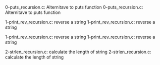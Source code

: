 0-puts_recursion.c: Alternitave to puts function
0-puts_recursion.c: Alternitave to puts function

1-print_rev_recursion.c: reverse a string
1-print_rev_recursion.c: reverse a string

1-print_rev_recursion.c: reverse a string
1-print_rev_recursion.c: reverse a string

2-strlen_recursion.c: calculate the length of string
2-strlen_recursion.c: calculate the length of string

